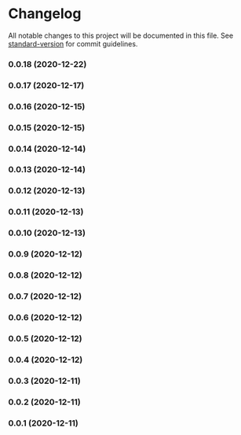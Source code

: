 # Changelog

All notable changes to this project will be documented in this file. See [standard-version](https://github.com/conventional-changelog/standard-version) for commit guidelines.

### 0.0.18 (2020-12-22)

### 0.0.17 (2020-12-17)

### 0.0.16 (2020-12-15)

### 0.0.15 (2020-12-15)

### 0.0.14 (2020-12-14)

### 0.0.13 (2020-12-14)

### 0.0.12 (2020-12-13)

### 0.0.11 (2020-12-13)

### 0.0.10 (2020-12-13)

### 0.0.9 (2020-12-12)

### 0.0.8 (2020-12-12)

### 0.0.7 (2020-12-12)

### 0.0.6 (2020-12-12)

### 0.0.5 (2020-12-12)

### 0.0.4 (2020-12-12)

### 0.0.3 (2020-12-11)

### 0.0.2 (2020-12-11)

### 0.0.1 (2020-12-11)
